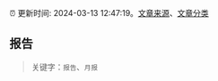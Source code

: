 :alarm_clock: 更新时间: 2024-03-13 12:47:19。[文章来源](/README.md)、[文章分类](/TAGS.md)

## 报告


> 关键字：`报告`、`月报`




